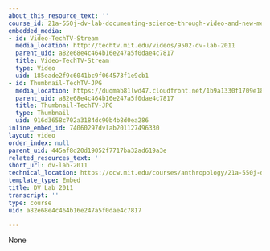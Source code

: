 ```yaml
---
about_this_resource_text: ''
course_id: 21a-550j-dv-lab-documenting-science-through-video-and-new-media-fall-2012
embedded_media:
- id: Video-TechTV-Stream
  media_location: http://techtv.mit.edu/videos/9502-dv-lab-2011
  parent_uid: a82e68e4c464b16e247a5f0dae4c7817
  title: Video-TechTV-Stream
  type: Video
  uid: 185eade2f9c6041bc9f064573f1e9cb1
- id: Thumbnail-TechTV-JPG
  media_location: https://duqmab81lwd47.cloudfront.net/1b9a1330f1709e1865fb48c8387b5929/thumbnails/9502/jumbo.jpg
  parent_uid: a82e68e4c464b16e247a5f0dae4c7817
  title: Thumbnail-TechTV-JPG
  type: Thumbnail
  uid: 916d3658c702a3184dc90b4b8d0ea286
inline_embed_id: 74060297dvlab201127496330
layout: video
order_index: null
parent_uid: 445af8d20d19052f7717ba32ad619a3e
related_resources_text: ''
short_url: dv-lab-2011
technical_location: https://ocw.mit.edu/courses/anthropology/21a-550j-dv-lab-documenting-science-through-video-and-new-media-fall-2012/syllabus/dv-lab-2011
template_type: Embed
title: DV Lab 2011
transcript: ''
type: course
uid: a82e68e4c464b16e247a5f0dae4c7817

---
```

None